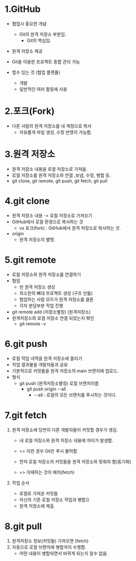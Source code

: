 1.GitHub
========
   * 협업시 중요한 개념
      - Git의 원격 저장소 부분임.
          - Git의 핵심임.

   * 원격 저장소 제공
   * Git을 이용한 프로젝트 종합 관리 가능
   * 할수 있는 것 (협업 플랫폼)
       - 개발
       - 일반적인 여러 활동에 사용

2.포크(Fork)
============
   * 다른 사람의 원격 저장소를 내 계정으로 복사
       - 자유롭게 파일 생성, 수정 반영이 가능함.

3.원격 저장소
============
   * 원격 저장소 내용을 로컬 저장소로 가져옴.
   * 로컬 저장소를 원격 저장소와 연결 ,보냄, 수정, 병합 등.
   * git clone, git remote, git push, git fetch, git pull

4.git clone
=============
   * 원격 저장소 내용 -> 로컬 저장소로 가져오기
   * GitHub에서 로컬 환경으로 복사하는 것
       - vs 포크(fork) : GitHub에서 원격 저장소로 복사하는 것.
   * origin
       - 원격 저장소의 별명.

5.git remote
=============
   * 로컬 저장소와 원격 저장소를 연결하기
   * 협업 
       - 빈 원격 저장소 생성
       - 최소한의 뼈대 프로젝트 생성 (구조 만듦)
       - 협업하는 사람 모두가 원격 저장소를 클론 
       - 각자 분담부분 작업 진행
   * git remote add (저장소별칭) (원격저장소)
   * 원격저장소와 로컬 저장소 연결 되었는지 확인
       - git remote -v

6.git push
============
   * 로컬 작업 내역을 원격 저장소에 올리기
   * 작업 결과물을 개발자들과 공유
   * 기본적으로 커밋들을 원격 저장소의 main 브랜치에 업로드.
   * 형식
       - git push (원격저장소별칭) 로컬 브랜치이름
            - git push origin --all
                - --all : 로컬의 모든 브랜치를 푸시하는 것이다.          

7.git fetch 
==============
   1. 원격 저장소에 당연히 다른 개발자들이 커밋할 경우가 생김.
       - 내 로컬 저장소와 원격 저장소 내용에 차이가 발생함.
       - => 이런 경우 Git은 푸시 불허함.

       - 먼저 로컬 저장소의 커밋들을 원격 저장소와 맞춰야 함(동기화)
       - => 이때하는 것이 패치(fetch)

   2. 작업 순서
       - 로컬로 가져온 커밋들
       - 자신의 기존 로컬 저장소 작업과 병합으
       - 원격 저장소에 제출

8.git pull
==============
   1. 원격저장소 정보(커밋들) 가져오면 (fetch)
   2. 자동으로 로컬 브랜치에 병합까지 수행함.
       - 어떤 내용이 병합되면서 바뀌게 되는지 알수 없음.
